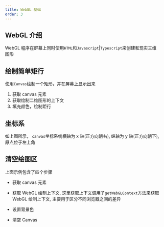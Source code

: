 ```yaml
---
title: WebGL 基础
order: 3
---
```


## WebGL 介绍

WebGL 程序在屏幕上同时使用`HTML`和`Javascript`|`Typescript`来创建和现实三维图形

## 绘制简单矩行

使用`Canvas`绘制一个矩形，并在屏幕上显示出来

1. 获取 canvas 元素
2. 获取绘制二维图形的上下文
3. 填充颜色，绘制距行

<code src="./demos/Rectangle.tsx"></code>

## 坐标系

<FlowDraw src="/draw/webgl/canvas坐标系.excalidraw" height="600px"></FlowDraw>

如上图所示， `canvas`坐标系统横轴为 x 轴(正方向朝右), 纵轴为 y 轴(正方向朝下), 原点位于左上角

## 清空绘图区

<code src="./demos/HelloCanvas.tsx"></code>

上面示例包含了四个步骤

- 获取 canvas 元素

- 获取 WebGL 绘制上下文, 这里获取上下文调用了`getWebGLContext`方法来获取 WebGL 绘制上下文, 主要用于区分不同浏览器之间的差异

- 设置背景色

- 清空 Canvas
